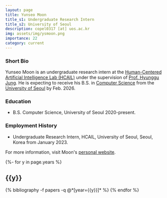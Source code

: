 ```yaml
---
layout: page
title: Yunseo Moon
title_s1: Undergraduate Research Intern
title_s2: University of Seoul
description: copel0317 [at] uos.ac.kr
img: assets/img/ysmoon.png
importance: 22
category: current
---
```


### Short Bio
<p>Yunseo Moon is an undergraduate research intern at the <a href="http://hcail.github.io">Human-Centered Artificial Intelligence Lab (HCAIL)</a> under the supervision of <a href="http://hyunggujung.com">Prof. Hyunggu Jung</a>. He is expecting to receive his B.S. in <a href="https://engineering.uos.ac.kr/engineering/depart/cs/welcome.do">Computer Science</a> from the <a href="https://www.uos.ac.kr/">University of Seoul</a> by Feb. 2026.</p>

### Education
<ul>
<li> B.S. Computer Science, University of Seoul 2020-present.
</li>
</ul>

### Employment History
<ul>
<li>Undergraduate Research Intern, HCAIL, University of Seoul, Seoul, Korea from January 2023.
</li>
</ul>

For more information, visit Moon's [personal website](https://www.figma.com/proto/3bZ7f05favm66CCXNfej4u/Yunseo-Moon?node-id=0-1&t=SrepSZniZHH9Nn1W-1).

<!-- _pages/publications.md -->
<div class="publications">

{%- for y in page.years %}
  <h2 class="year">{{y}}</h2>
  {% bibliography -f papers -q @*[year={{y}}]* %}
{% endfor %}

</div>
